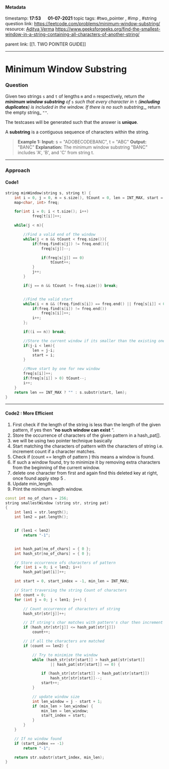 #### Metadata

timestamp: **17:53**  &emsp;  **01-07-2021**
topic tags: #two_pointer , #imp , #string 
question link: https://leetcode.com/problems/minimum-window-substring/
resource: 
[Aditya Verma](https://www.youtube.com/watch?v=iwv1llyN6mo&list=PL_z_8CaSLPWeM8BDJmIYDaoQ5zuwyxnfj&index=13)
https://www.geeksforgeeks.org/find-the-smallest-window-in-a-string-containing-all-characters-of-another-string/

parent link: [[1. TWO POINTER GUIDE]]

---

# Minimum Window Substring

### Question

Given two strings `s` and `t` of lengths `m` and `n` respectively, return _the **minimum window substring** of_ `s` _such that every character in_ `t` _(**including duplicates**) is included in the window. If there is no such substring__, return the empty string_ `""`_._

The testcases will be generated such that the answer is **unique**.

A **substring** is a contiguous sequence of characters within the string.

>**Example 1:**
**Input:** s = "ADOBECODEBANC", t = "ABC"
**Output:** "BANC"
**Explanation:** The minimum window substring "BANC" includes 'A', 'B', and 'C' from string t.

---


### Approach

#### Code1

``` cpp
string minWindow(string s, string t) {
	int i = 0, j = 0, n = s.size(), tCount = 0, len = INT_MAX, start = 0;
	map<char, int> freq;

	for(int i = 0; i < t.size(); i++)
			freq[t[i]]++;

	while(j < n){

		//Find a valid end of the window
		while(j < n && tCount < freq.size()){
			if(freq.find(s[j]) != freq.end()){
				freq[s[j]]--;

				if(freq[s[j]] == 0) 
					tCount++;  
			}
			j++;
		}

		if(j == n && tCount != freq.size()) break;


		//Find the valid start
		while(i < n && (freq.find(s[i]) == freq.end() || freq[s[i]] < 0)){
			if(freq.find(s[i]) != freq.end())
				freq[s[i]]++;
			i++;
		};

		if((i == n)) break;

		//Store the current window if its smaller than the existing one
		if(j-i < len){
			len = j-i;
			start = i;
		}

		//Move start by one for new window
		freq[s[i]]++;
		if(freq[s[i]] > 0) tCount--;
		i++;
	}
	return len == INT_MAX ? "" : s.substr(start, len);
}
```

---


#### Code2 : More Efficient
1.  First check if the length of the string is less than the length of the given pattern, if yes then “**no such window can exist** “.
2.  Store the occurrence of characters of the given pattern in a hash_pat[].
3.  we will be using two pointer technique basically
4.  Start matching the characters of pattern with the characters of string i.e. increment count if a character matches.
5.  Check if (count == length of pattern ) this means a window is found.
6.  If such a window found, try to minimize it by removing extra characters from the beginning of the current window.
7.  delete one character from first and again find this deleted key at right, once found apply step 5 .
8.  Update min_length.
9.  Print the minimum length window.
```cpp
const int no_of_chars = 256;
string smallestWindow (string str, string pat)
{
	int len1 = str.length();
	int len2 = pat.length();


	if (len1 < len2) 
		return "-1";


	int hash_pat[no_of_chars] = { 0 };
	int hash_str[no_of_chars] = { 0 };

	// Store occurrence ofs characters of pattern
	for (int i = 0; i < len2; i++)
		hash_pat[pat[i]]++;

	int start = 0, start_index = -1, min_len = INT_MAX;

	// Start traversing the string Count of characters
	int count = 0;
	for (int j = 0; j < len1; j++) {

		// Count occurrence of characters of string
		hash_str[str[j]]++;

		// If string's char matches with pattern's char then increment count
		if (hash_str[str[j]] <= hash_pat[str[j]])
			count++;

		// if all the characters are matched
		if (count == len2) {

			// Try to minimize the window
			while (hash_str[str[start]] > hash_pat[str[start]] 
					|| hash_pat[str[start]] == 0) {

				if (hash_str[str[start]] > hash_pat[str[start]])
					hash_str[str[start]]--;
				start++;
			}

			// update window size
			int len_window = j - start + 1;
			if (min_len > len_window) {
				min_len = len_window;
				start_index = start;
			}
		}
	}

	// If no window found
	if (start_index == -1) 
		return "-1";

	return str.substr(start_index, min_len);
}
```